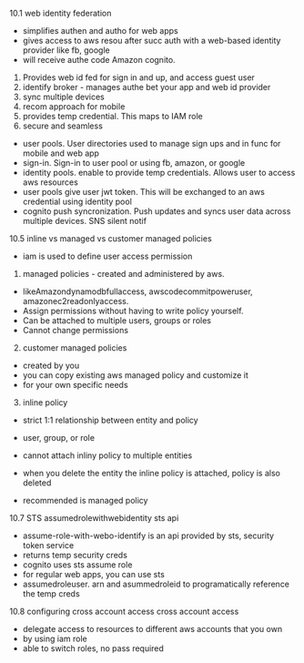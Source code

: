 10.1 web identity federation
- simplifies authen and autho for web apps
- gives access to aws resou after succ auth with a web-based identity provider like fb, google
- will receive authe code
Amazon cognito.
1. Provides web id fed for sign in and up, and access guest user
2. identify broker - manages authe bet your app and web id provider
3. sync multiple devices
4. recom approach for mobile
5. provides temp credential. This maps to IAM role
6. secure and seamless
- user pools. User directories used to manage sign ups and in func for mobile and web app
- sign-in. Sign-in to user pool or using fb, amazon, or google
- identity pools. enable to provide temp credentials. Allows user to access aws resources
- user pools give user jwt token. This will be exchanged to an aws credential using identity pool
- cognito push syncronization. Push updates and syncs user data across multiple devices. SNS silent notif

10.5 inline vs managed vs customer managed policies
- iam is used to define user access permission
1. managed policies - created and administered by aws. 
- likeAmazondynamodbfullaccess, awscodecommitpoweruser, amazonec2readonlyaccess. 
- Assign permissions without having to write policy yourself. 
- Can be attached to multiple users, groups or roles
- Cannot change permissions
2. customer managed policies
- created by you
- you can copy existing aws managed policy and customize it
- for your own specific needs
3. inline policy
- strict 1:1 relationship between entity and policy
- user, group, or role
- cannot attach inliny policy to multiple entities
- when you delete the entity the inline policy is attached, policy is also deleted

- recommended is managed policy

10.7 STS assumedrolewithwebidentity
sts api
- assume-role-with-webo-identify is an api provided by sts, security token service
- returns temp security creds
- cognito uses sts assume role 
- for regular web apps, you can use sts
- assumedroleuser. arn and asummedroleid to programatically reference the temp creds

10.8 configuring cross account access
cross account access
- delegate access to resources to different aws accounts that you own
- by using iam role
- able to switch roles, no pass required